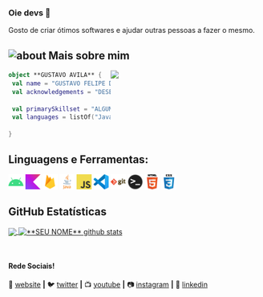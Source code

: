 ### Oie devs 👋

Gosto de criar ótimos softwares e ajudar outras pessoas a fazer o mesmo.

## <img width="45" alt="about" src="https://cdn3.iconfinder.com/data/icons/star-wars-color/216/obiwan-kenobi-512.png"> Mais sobre mim

<img align="right" width="300" src="https://by3301files.satorage.live.com/y4m5AqMR68B3hzAUYCSqBrqHDRsZPi5EDVzrDwt2paRtsJHRa6Pp9I1IOzjxvsDZQAyfiCCqh3h2A9Fc2gw8X2JODbYj8zaxCi2mTZrpaUlAXA5LBNAAY6uk5KwzpG2NILXyJgpKopHpjJiuWbPRDWhO0Ns0VGPGtgLQyiRHibnL4VX7ZhUKAKAaHTIffEkxSl41yQbEESGN9yWoeIhDZaZjZOlp4lZqmE2Z8_k7ULAekY?encodeFailures=1&width=243&height=183" />

```kotlin
object **GUSTAVO AVILA** {
 val name = "GUSTAVO FELIPE DE AVILA"
 val acknowledgements = "DESEVOLVEDOR FRONT-END"
 
 val primarySkillset = "ALGUMAS HABILIDADES"
 val languages = listOf("Java", "CSS", "JavaScript", "Angular", "Delphi") 

}
```

## **Linguagens e Ferramentas:**  

<code><img height="30" src="https://raw.githubusercontent.com/github/explore/80688e429a7d4ef2fca1e82350fe8e3517d3494d/topics/android/android.png"></code>
<code><img height="30" src="https://raw.githubusercontent.com/github/explore/80688e429a7d4ef2fca1e82350fe8e3517d3494d/topics/kotlin/kotlin.png"></code>
<code><img height="30" src="https://raw.githubusercontent.com/github/explore/80688e429a7d4ef2fca1e82350fe8e3517d3494d/topics/firebase/firebase.png"></code>
<code><img height="30" src="https://raw.githubusercontent.com/github/explore/80688e429a7d4ef2fca1e82350fe8e3517d3494d/topics/java/java.png"></code>
<code><img height="30" src="https://raw.githubusercontent.com/github/explore/80688e429a7d4ef2fca1e82350fe8e3517d3494d/topics/javascript/javascript.png"></code>
<code><img height="30" src="https://raw.githubusercontent.com/github/explore/80688e429a7d4ef2fca1e82350fe8e3517d3494d/topics/visual-studio-code/visual-studio-code.png"></code>
<code><img height="30" src="https://raw.githubusercontent.com/github/explore/80688e429a7d4ef2fca1e82350fe8e3517d3494d/topics/git/git.png"></code>
<code><img height="30" src="https://raw.githubusercontent.com/github/explore/80688e429a7d4ef2fca1e82350fe8e3517d3494d/topics/terminal/terminal.png"></code>
<code><img height="30" src="https://raw.githubusercontent.com/github/explore/80688e429a7d4ef2fca1e82350fe8e3517d3494d/topics/html/html.png"></code>
<code><img height="30" src="https://raw.githubusercontent.com/github/explore/80688e429a7d4ef2fca1e82350fe8e3517d3494d/topics/css/css.png"></code>


## **GitHub Estatísticas**

<a href="https://github.com/Gurupreet">
  <img align="center" src="https://github-readme-stats.vercel.app/api/top-langs/?username=vanessaswerts&theme=dracula&hide_langs_below=1" />
</a>

<a href="https://github.com/Gurupreet">
 <img align="center" src="https://github-readme-stats.vercel.app/api?username=vanessaswerts&show_icons=true&theme=dracula&line_height=27" alt="**SEU NOME** github stats"/>
</a>

[website]: https://codedev.ga/
[twitter]: https://twitter.com/SEUTWITTER
[youtube]: https://www.youtube.com/user/SEUYOUTUBE/
[instagram]: https://www.instagram.com/SEUINSTAGRAM/
[linkedin]: https://www.linkedin.com/in/SEULINKEDIN/
<br>

#### Rede Sociais!

🏡 [website][website] **|** 
🐦 [twitter][twitter] **|** 
📺 [youtube][youtube] **|** 
📷 [instagram][instagram] **|** 
👔 [linkedin][linkedin]
